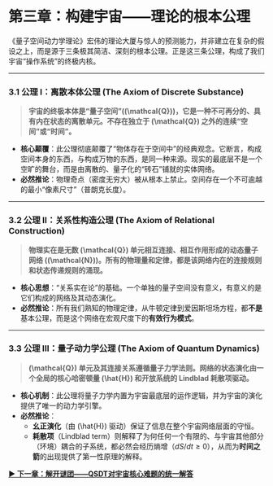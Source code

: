 # 第三章：构建宇宙——理论的根本公理

《量子空间动力学理论》宏伟的理论大厦与惊人的预测能力，并非建立在复杂的假设之上，而是源于三条极其简洁、深刻的根本公理。正是这三条公理，构成了我们宇宙“操作系统”的终极内核。

---

### **3.1 公理 I：离散本体公理 (The Axiom of Discrete Substance)**

> **宇宙的终极本体是“量子空间”(\(\mathcal{Q}\))，它是一种不可再分的、具有内在状态的离散单元。不存在独立于 \(\mathcal{Q}\) 之外的连续“空间”或“时间”。**

* **核心颠覆**：此公理彻底颠覆了“物体存在于空间中”的经典观念。它断言，构成空间本身的东西，与构成万物的东西，是同一种来源。现实的最底层不是一个空旷的舞台，而是由离散的、量子化的“砖石”铺就的实体网络。
* **必然推论**：物理奇点（密度无穷大）被从根本上禁止。空间存在一个不可逾越的最小“像素尺寸”（普朗克长度）。

---

### **3.2 公理 II：关系性构造公理 (The Axiom of Relational Construction)**

> **物理实在是无数 \(\mathcal{Q}\) 单元相互连接、相互作用形成的动态量子网络 (\(\mathcal{N}\))。所有的物理量和定律，都是该网络内在的连接规则和状态传递规则的涌现。**

* **核心思想**：“关系实在论”的基础。一个单独的量子空间没有意义，有意义的是它们构成的网络及其动态演化。
* **必然推论**：所有我们熟知的物理定律，从牛顿定律到爱因斯坦场方程，都**不是**基本公理，而是这个网络在宏观尺度下的**有效行为模式**。

---

### **3.3 公理 III：量子动力学公理 (The Axiom of Quantum Dynamics)**

> **\(\mathcal{Q}\) 单元及其连接关系遵循量子力学法则。网络的状态演化由一个全局的核心哈密顿量 \(\hat{H}\) 和开放系统的 Lindblad 耗散项驱动。**

* **核心机制**：此公理将量子力学内置为宇宙最底层的运作逻辑，并为宇宙的演化提供了唯一的动力学引擎。
* **必然推论**：
    * **幺正演化**（由 \(\hat{H}\) 驱动）保证了信息在整个宇宙网络层面的守恒。
    * **耗散项**（Lindblad term）则解释了为何任何一个有限的、与宇宙其他部分（环境）耦合的子系统，都必然会经历熵增（$dS/dt \ge 0$），从而为**时间之箭**的出现提供了第一性原理的解释。

**[▶ 下一章：解开谜团——QSDT对宇宙核心难题的统一解答](docs/4_Solving_the_Great_Puzzles.md)**